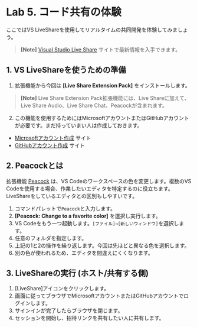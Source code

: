 # Lab 5. コード共有の体験
ここではVS LiveShareを使用してリアルタイムの共同開発を体験してみましょう。  
>**[Note]** [Visual Studio Live Share](https://visualstudio.microsoft.com/ja/services/live-share/) サイトで最新情報を入手できます。

## 1. VS LiveShareを使うための準備
1. 拡張機能から今回は **[Live Share Extension Pack]** をインストールします。
>**[Note]** Live Share Extension Pack拡張機能には、Live Shareに加えて、Live Share Audio、Live Share Chat、Peacockが含まれます。
2. この機能を使用するためにはMicrosoftアカウントまたはGitHubアカウントが必要です。まだ持っていまい人は作成しておきます。
* [Microsoftアカウント作成](https://account.microsoft.com/) サイト
* [GitHubアカウント作成](https://github.com/) サイト

## 2. Peacockとは
拡張機能 [Peacock](https://marketplace.visualstudio.com/items?itemName=johnpapa.vscode-peacock) は、VS Codeのワークスペースの色を変更します。複数のVS Codeを使用する場合、作業したいエディタを特定するのに役立ちます。LiveShareをしているエディタとの区別もしやすいです。
1. コマンドパレットで`Peacock`と入力します。
2. **[Peacock: Change to a favorite color]** を選択し実行します。
3. VS Codeをもう一つ起動します。`[ファイル]→[新しいウィンドウ]`を選択します。
4. 任意のフォルダを指定します。
5. 上記の1と2の操作を繰り返します。今回は先ほどと異なる色を選択します。
6. 別の色が使われるため、エディタを間違えにくくなります。

## 3. LiveShareの実行 (ホスト/共有する側)
1. [LiveShare]アイコンをクリックします。
2. 画面に従ってブラウザでMicrosoftアカウントまたはGitHubアカウントでログインします。
3. サインインが完了したらブラウザを閉じます。
4. セッションを開始し、招待リンクを共有したい人に共有します。


